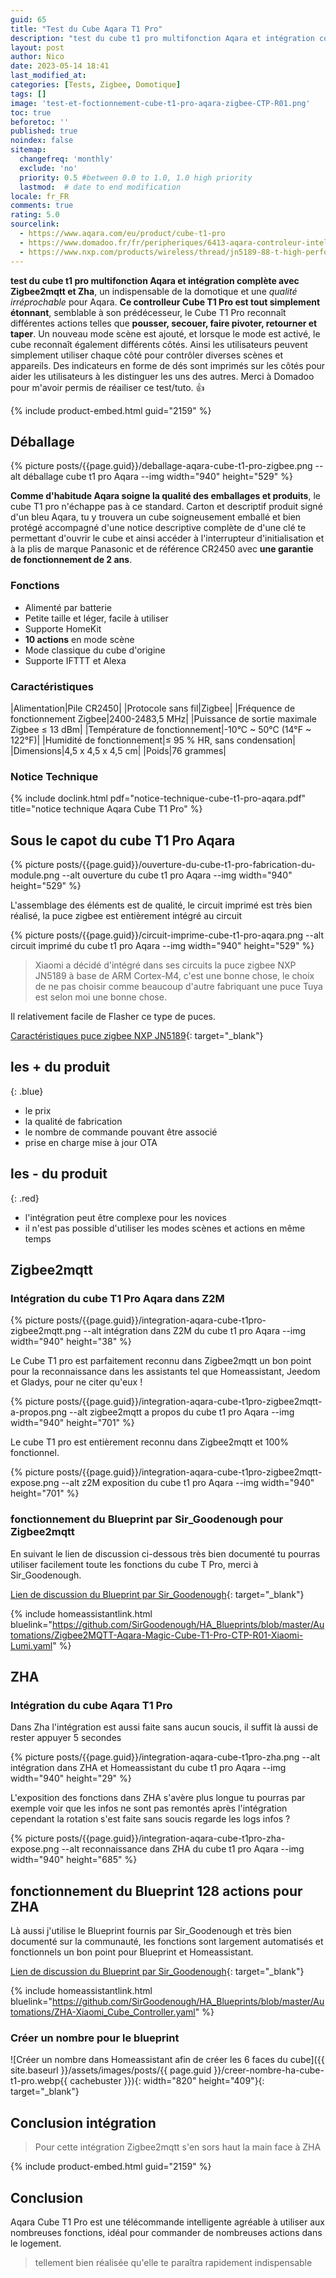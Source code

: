 ```yaml
---
guid: 65
title: "Test du Cube Aqara T1 Pro"
description: "test du cube t1 pro multifonction Aqara et intégration complète avec zigbee2mqtt et Zha, un indispensable de la domotique et une qalité irréprochable pour Aqara"
layout: post
author: Nico
date: 2023-05-14 18:41
last_modified_at: 
categories: [Tests, Zigbee, Domotique]
tags: []
image: 'test-et-foctionnement-cube-t1-pro-aqara-zigbee-CTP-R01.png'
toc: true
beforetoc: ''
published: true
noindex: false
sitemap:
  changefreq: 'monthly'
  exclude: 'no'
  priority: 0.5 #between 0.0 to 1.0, 1.0 high priority
  lastmod:  # date to end modification
locale: fr_FR
comments: true
rating: 5.0
sourcelink:
  - https://www.aqara.com/eu/product/cube-t1-pro
  - https://www.domadoo.fr/fr/peripheriques/6413-aqara-controleur-intelligent-zigbee-30-aqara-cube-t1-pro-6970504217614.html?domid=39
  - https://www.nxp.com/products/wireless/thread/jn5189-88-t-high-performance-and-ultra-low-power-mcus-for-zigbee-and-thread-with-built-in-nfc-option:JN5189_88_T
---
```


**test du cube t1 pro multifonction Aqara et intégration complète avec Zigbee2mqtt et Zha**, un indispensable de la domotique et une *qualité irréprochable* pour Aqara. **Ce controlleur Cube T1 Pro est tout simplement étonnant**, semblable à son prédécesseur, le Cube T1 Pro reconnaît différentes actions telles que **pousser, secouer, faire pivoter, retourner et taper**. Un nouveau mode scène est ajouté, et lorsque le mode est activé, le cube reconnaît également différents côtés. Ainsi les utilisateurs peuvent simplement utiliser chaque côté pour contrôler diverses scènes et appareils. Des indicateurs en forme de dés sont imprimés sur les côtés pour aider les utilisateurs à les distinguer les uns des autres. Merci à Domadoo pour m'avoir permis de réailiser ce test/tuto. 👍

{% include product-embed.html guid="2159" %}

## Déballage

{% picture posts/{{page.guid}}/deballage-aqara-cube-t1-pro-zigbee.png --alt déballage cube t1 pro Aqara --img width="940" height="529" %}

**Comme d'habitude Aqara soigne la qualité des emballages et produits**, le cube T1 pro n'échappe pas à ce standard. Carton et descriptif produit signé d'un bleu Aqara, tu y trouvera un cube soigneusement emballé et bien protégé accompagné d'une notice descriptive complète de d'une clé  te permettant d'ouvrir le cube et ainsi accéder à l'interrupteur d'initialisation et à la plis de marque Panasonic et de référence CR2450 avec **une garantie de fonctionnement de 2 ans**.

### Fonctions

- Alimenté par batterie
- Petite taille et léger, facile à utiliser
- Supporte HomeKit
- **10 actions** en mode scène
- Mode classique du cube d'origine
- Supporte IFTTT et Alexa
 
### Caractéristiques

|Alimentation|Pile CR2450|
|Protocole sans fil|Zigbee|
|Fréquence de fonctionnement Zigbee|2400-2483,5 MHz|
|Puissance de sortie maximale Zigbee ≤ 13 dBm|
|Température de fonctionnement|-10°C ~ 50°C (14°F ~ 122°F)|
|Humidité de fonctionnement|≤ 95 % HR, sans condensation|
|Dimensions|4,5 x 4,5 x 4,5 cm|
|Poids|76 grammes|

### Notice Technique

{% include doclink.html pdf="notice-technique-cube-t1-pro-aqara.pdf" title="notice technique Aqara Cube T1 Pro" %}

## Sous le capot du cube T1 Pro Aqara

{% picture posts/{{page.guid}}/ouverture-du-cube-t1-pro-fabrication-du-module.png --alt ouverture du cube t1 pro Aqara --img width="940" height="529" %}

L'assemblage des éléments est de qualité, le circuit imprimé est très bien réalisé, la puce zigbee est entièrement intégré au circuit

{% picture posts/{{page.guid}}/circuit-imprime-cube-t1-pro-aqara.png --alt circuit imprimé du cube t1 pro Aqara --img width="940" height="529" %}

> Xiaomi a décidé d'intégré dans ses circuits la puce zigbee NXP JN5189 à base de ARM Cortex-M4, c'est une bonne chose, le choix de ne pas choisir comme beaucoup d'autre fabriquant une puce Tuya est selon moi une bonne chose.

Il relativement facile de Flasher ce type de puces.

[Caractéristiques puce zigbee NXP JN5189](https://www.nxp.com/products/wireless/thread/jn5189-88-t-high-performance-and-ultra-low-power-mcus-for-zigbee-and-thread-with-built-in-nfc-option:JN5189_88_T){: target="_blank"}


## **les + du produit**
{: .blue}
- le prix
- la qualité de fabrication
- le nombre de commande pouvant être associé
- prise en charge mise à jour OTA

## **les - du produit**
{: .red}

- l'intégration peut être complexe pour les novices
- il n'est pas possible d'utiliser les modes scènes et actions en même temps


## Zigbee2mqtt

### Intégration du cube T1 Pro Aqara dans Z2M

{% picture posts/{{page.guid}}/integration-aqara-cube-t1pro-zigbee2mqtt.png --alt intégration dans Z2M du cube t1 pro Aqara --img width="940" height="38" %}

Le Cube T1 pro est parfaitement reconnu dans Zigbee2mqtt un bon point pour la reconnaissance dans les assistants tel que Homeassistant, Jeedom et Gladys, pour ne citer qu'eux !

{% picture posts/{{page.guid}}/integration-aqara-cube-t1pro-zigbee2mqtt-a-propos.png --alt zigbee2mqtt a propos du cube t1 pro Aqara --img width="940" height="701" %}

Le cube T1 pro est entièrement reconnu dans Zigbee2mqtt et 100% fonctionnel.

{% picture posts/{{page.guid}}/integration-aqara-cube-t1pro-zigbee2mqtt-expose.png --alt z2M exposition du cube t1 pro Aqara --img width="940" height="701" %}

### fonctionnement du Blueprint par Sir_Goodenough pour Zigbee2mqtt

En suivant le lien de discussion ci-dessous très bien documenté tu pourras utiliser facilement toute les fonctions du cube T Pro, merci à Sir_Goodenough.

[Lien de discussion du Blueprint par Sir_Goodenough](https://community.home-assistant.io/t/zigbee2mqtt-aqara-magic-cube-t1-pro-ctp-r01-xiaomi-lumi-cagl02/525111){: target="_blank"}

{% include homeassistantlink.html bluelink="https://github.com/SirGoodenough/HA_Blueprints/blob/master/Automations/Zigbee2MQTT-Aqara-Magic-Cube-T1-Pro-CTP-R01-Xiaomi-Lumi.yaml" %}

## ZHA

### Intégration du cube Aqara T1 Pro

Dans Zha l'intégration est aussi faite sans aucun soucis, il suffit là aussi de rester appuyer 5 secondes

{% picture posts/{{page.guid}}/integration-aqara-cube-t1pro-zha.png --alt intégration dans ZHA et Homeassistant du cube t1 pro Aqara --img width="940" height="29" %}

L'exposition des fonctions dans ZHA s'avère plus longue tu pourras par exemple voir que les infos ne sont pas remontés après l'intégration cependant la rotation s'est faite sans soucis regarde les logs infos ?

{% picture posts/{{page.guid}}/integration-aqara-cube-t1pro-zha-expose.png --alt reconnaissance dans ZHA du cube t1 pro Aqara --img width="940" height="685" %}

## fonctionnement du Blueprint 128 actions pour ZHA

Là aussi j'utilise le Blueprint fournis par Sir_Goodenough et très bien documenté sur la communauté, les fonctions sont largement automatisés et fonctionnels un bon point pour Blueprint et Homeassistant.

[Lien de discussion du Blueprint par Sir_Goodenough](https://community.home-assistant.io/t/zha-xiaomi-cube-controller/495975){: target="_blank"}

{% include homeassistantlink.html bluelink="https://github.com/SirGoodenough/HA_Blueprints/blob/master/Automations/ZHA-Xiaomi_Cube_Controller.yaml" %}

### Créer un nombre pour le blueprint

![Créer un nombre dans Homeassistant afin de créer les 6 faces du cube]({{ site.baseurl }}/assets/images/posts/{{ page.guid }}/creer-nombre-ha-cube-t1-pro.webp{{ cachebuster }}){: width="820" height="409"}{: target="_blank"}

## Conclusion intégration

> Pour cette intégration Zigbee2mqtt s'en sors haut la main face à ZHA

{% include product-embed.html guid="2159" %}

## Conclusion

Aqara Cube T1 Pro est une télécommande intelligente agréable à utiliser aux nombreuses fonctions, idéal pour commander de nombreuses actions dans le logement.
> tellement bien réalisée qu'elle te paraîtra rapidement indispensable